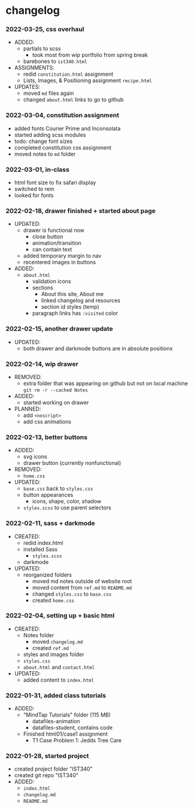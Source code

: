 # changelog

### 2022-03-25, css overhaul
- ADDED:
   - partials to scss
      - took most from wip portfolio from spring break
   - barebones to `ist340.html`
- ASSIGNMENTS: 
   - redid `constitution.html` assignment
   - Lists, Images, & Positioning assignment `recipe.html`
- UPDATES:
   - moved `md` files again
   - changed `about.html` links to go to github

### 2022-03-04, constitution assignment
- added fonts Courier Prime and Inconsolata
- started adding scss modules
- todo: change font sizes
- completed constitution css assignment
- moved notes to `md` folder

### 2022-03-01, in-class
- html font size to fix safari display
- switched to rem
- looked for fonts

### 2022-02-18, drawer finished + started about page
- UPDATED:
   - drawer is functional now
      - close button
      - animation/transition
      - can contain text
   - added temporary margin to nav
   - recentered images in buttons
- ADDED: 
   - `about.html`
      - validation icons
      - sections
         - About this site, About me
         - linked changelog and resources
         - section id styles (temp)
      - paragraph links has `:visited` color

### 2022-02-15, another drawer update
- UPDATED:
   - both drawer and darkmode buttons are in absolute positionx

### 2022-02-14, wip drawer
- REMOVED:
   - extra folder that was appearing on github but not on local machine `git rm -r --cached Notes`
- ADDED:
   - started working on drawer
- PLANNED:
   - add `<noscript>`
   - add css animations

### 2022-02-13, better buttons
- ADDED:
   - svg icons
   - drawer button (currently nonfunctional)
- REMOVED:
   - `home.css`
- UPDATED:
   - `base.css` back to `styles.css`
   - button appearances
      - icons, shape, color, shadow
   - `styles.scss` to use parent selectors

### 2022-02-11, sass + darkmode
- CREATED:
   - redid index.html
   - installed Sass
      - `styles.scss`
   - darkmode
- UPDATED:   
   - reorganized folders
      - moved md notes outside of website root
      - moved content from `ref.md` to `README.md`
      - changed `styles.css` to `base.css`
      - created `home.css`

### 2022-02-04, setting up + basic html
- CREATED:
   - Notes folder
      - moved `changelog.md`
      - created `ref.md`
   - styles and images folder
   - `styles.css`
   - `about.html` and `contact.html`
- UPDATED:
   - added content to `index.html`


### 2022-01-31, added class tutorials
- ADDED:
   - "MindTap Tutorials" folder (115 MB)
      - datafiles-animation
      - datafiles-student, contains code
   - Finished html01/case1 assignment 
      - T1 Case Problem 1: Jedds Tree Care

### 2022-01-28, started project
- created project folder "IST340"
- created git repo "IST340"
- ADDED:
   - `index.html`
   - `changelog.md`
   - `README.md`
